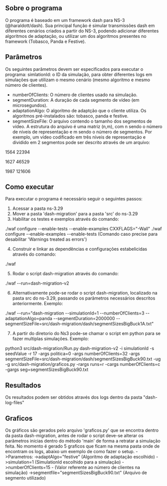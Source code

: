 ## Sobre o programa
O programa é baseado em um framework dash para NS-3 (@haraldott/dash). Sua principal função é simular transmissões dash em diferentes cenários criados a partir do NS-3, podendo adicionar diferentes algoritmos de adaptação, ou utilizar um dos algoritmos presentes no framework (Tobasco, Panda e Festive).

## Parâmetros
Os seguintes parâmetros devem ser especificados para executar o programa:
simlationId: o ID da simulação, para obter diferentes logs em simulações que utilizam o mesmo cenário (mesmo algoritmo e mesmo número de clientes).
- numberOfClients: O número de clientes usado na simulação.
- segmentDuration: A duração de cada segmento de vídeo (em microsegundos).
- adaptationAlgo: O algoritmo de adaptção que o cliente utiliza. Os algoritmos pré-instalados são: tobasco, panda e festive.
- segmentSizeFile: O arquivo contendo o tamanho dos segmentos de vídeo. A estrutura do arquivo é uma matriz (n,m), com n sendo o número de níveis de representação e m sendo o número de segmentos. Por exemplo, um vídeo codificado em três níveis de representação e dividido em 2 segmentos pode ser descrito através de um arquivo:

1564 22394

1627 46529

1987 121606

## Como executar

Para executar o programa é necessário seguir o seguintes passos:

1. Acessar a pasta ns-3.29
2. Mover a pasta 'dash-migration' para a pasta 'src' do ns-3.29 
3. Habilitar os testes e exemplos através do comando:

  ./waf configure --enable-tests --enable-examples
  CXXFLAGS="-Wall" ./waf configure --enable-examples --enable-tests (Comando caso precise para desabilitar 'Warnings treated as errors')

4. Construir e linkar as dependências e configurações estabelicidas através do comando:

  ./waf

5. Rodar o script dash-migration através do comando:

  ./waf --run=dash-migration-v2

6. Alternativamente pode-se rodar o script dash-migration, localizado na pasta src do ns-3.29, passando os parâmetros necessários descritos anteriormente. Exemplo:

  ./waf --run="dash-migration --simulationId=1 --numberOfClients=3 --adaptationAlgo=panda --segmentDuration=2000000 --segmentSizeFile=src/dash-migration/dash/segmentSizesBigBuck1A.txt"
  
7. A partir do diretorio do Ns3 pode-se chamar o script em python para se fazer multiplas simulações. Exemplo:

  python3 src/dash-migration/Run.py dash-migration-v2 -i simulationId -s seedValue -r 17 -args politica=0 -args numberOfClients=32 -args segmentSizeFile=src/dash-migration/dash/segmentSizesBigBuck90.txt -ug -g src/dash-migration/graficos.py -rargs runs=r -cargs numberOfClients=c -gargs seg=segmentSizesBigBuck90.txt

## Resultados
Os resultados podem ser obtidos através dos logs dentro da pasta "dash-log-files"

## Graficos
Os gráficos são gerados pelo arquivo 'graficos.py' que se encontra dentro da pasta dash-migration, antes de rodar o script deve-se alterar os parâmetros inicias dentro do método 'main' de forma a retratar a simulação feita. No momento é gerado 5 graficos que ficam na mesma pasta onde de encontram os logs, abaixo um exemplo de como fazer o setup.
->Parametros:
   ->adaptAlgo="festive" (Algoritmo de adaptação escolhido)
   ->simulation=1  (SimulationId escolhido para a simulação)
   ->numberOfClients=15 - (Valor referente ao número de clientes na simulação)
   ->segmentfile="segmentSizesBigBuck90.txt" (Arquivo de segmento utilizado)
